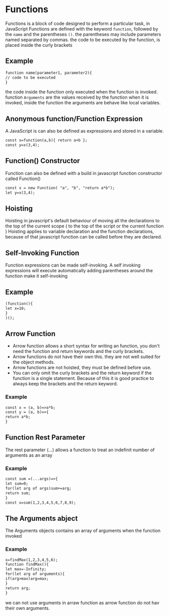 # Functions

Functions is a block of code designed to perform a particular task, in JavaScript Functions are defined with the keyword `function`, followed by the `name` and the parentheses `()`.
the parentheses may include parameters named separated by commas.
the code to be executed by the function, is placed inside the curly brackets

## Example

```html
function name(parameter1, parameter2){
// code to be executed
}
```
the code inside the function only executed when the function is invoked.
function `Arguments` are the values received by the function when it is invoked, inside the function the arguments are behave like local variables.

## Anonymous function/Function Expression
A JavaScript is can also be defined as expressions and stored in a variable.

```html
const x=function(a,b){ return a+b };
const y=x(3,4);
```

## Function() Constructor
Function can also be defined with a build in javascript function constructor called Function()

```html
const x = new Function( "a", "b", "return a*b");
let y=x(3,4);
```

## Hoisting
Hoisting in javascript's default behaviour of moving all the declarations to the top of the current scope ( to the top of the script or the current function )
Hoisting applies to variable declaration and the function declarations, because of that javascript function can be called before they are declared.

## Self-Invoking Function
Function expressions can be made self-invoking.
A self invoking expressions will execute automatically 
adding parentheses around the function make it self-invoking

## Example
```html
(function(){
let x=10;
}
)();
```

## Arrow Function
- Arrow function allows a short syntax for writing an function, you don't need the function and return keywords and the curly brackets.
- Arrow functions do not have their own this. they are not well suited for the object methods.
- Arrow functions are not hoisted, they must be defined before use.
- You can only omit the curly brackets and the return keyword if the function is a single statement. Because of this it is good practice to always keep the brackets and the return keyword.

### Example
```html
const x = (a, b)=>a*b;
const y = (a, b)=>{
return a*b;
}
```


## Function Rest Parameter 
The rest parameter (...) allows a function to treat an indefinit number of arguments as an array

### Example 

```html
const sum =(...args)=>{
let sum=0;
for(let arg of args)sum+=arg;
return sum;
}
const x=sum(1,2,3,4,5,6,7,8,9);
```
## The Arguments abject

The Arguments objects contains an array of arguments when the function invoked 

### Example 
```html
x=findMax(1,2,3,4,5,6);
function findMax(){
let max=-Infinity;
for(let arg of arguments){
if(arg>max)arg=max;
}
return arg;
}
```
we can not use arguments in arraw function as arrow function do not hav their own arguments.



